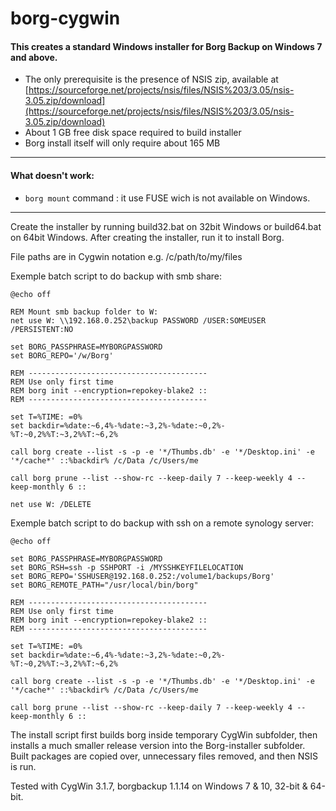 # borg-cygwin

#### This creates a standard Windows installer for Borg Backup on Windows 7 and above.

* The only prerequisite is the presence of NSIS zip, available at [https://sourceforge.net/projects/nsis/files/NSIS%203/3.05/nsis-3.05.zip/download](https://sourceforge.net/projects/nsis/files/NSIS%203/3.05/nsis-3.05.zip/download)
* About 1 GB free disk space required to build installer
* Borg install itself will only require about 165 MB

---

#### What doesn't work:

* `borg mount` command :  it use FUSE wich is not available on Windows.

---

Create the installer by running build32.bat on 32bit Windows or build64.bat on 64bit Windows. After creating the installer, run it to install Borg.

File paths are in Cygwin notation e.g. /c/path/to/my/files

Exemple batch script to do backup with smb share:

```
@echo off

REM Mount smb backup folder to W:
net use W: \\192.168.0.252\backup PASSWORD /USER:SOMEUSER /PERSISTENT:NO

set BORG_PASSPHRASE=MYBORGPASSWORD
set BORG_REPO='/w/Borg'

REM ----------------------------------------
REM Use only first time
REM borg init --encryption=repokey-blake2 ::
REM ----------------------------------------

set T=%TIME: =0%
set backdir=%date:~6,4%-%date:~3,2%-%date:~0,2%-%T:~0,2%%T:~3,2%%T:~6,2%

call borg create --list -s -p -e '*/Thumbs.db' -e '*/Desktop.ini' -e '*/cache*' ::%backdir% /c/Data /c/Users/me

call borg prune --list --show-rc --keep-daily 7 --keep-weekly 4 --keep-monthly 6 ::

net use W: /DELETE
```

Exemple batch script to do backup with ssh on a remote synology server:

```
@echo off

set BORG_PASSPHRASE=MYBORGPASSWORD
set BORG_RSH=ssh -p SSHPORT -i /MYSSHKEYFILELOCATION
set BORG_REPO='SSHUSER@192.168.0.252:/volume1/backups/Borg'
set BORG_REMOTE_PATH="/usr/local/bin/borg"

REM ----------------------------------------
REM Use only first time
REM borg init --encryption=repokey-blake2 ::
REM ----------------------------------------

set T=%TIME: =0%
set backdir=%date:~6,4%-%date:~3,2%-%date:~0,2%-%T:~0,2%%T:~3,2%%T:~6,2%

call borg create --list -s -p -e '*/Thumbs.db' -e '*/Desktop.ini' -e '*/cache*' ::%backdir% /c/Data /c/Users/me

call borg prune --list --show-rc --keep-daily 7 --keep-weekly 4 --keep-monthly 6 ::
```

The install script first builds borg inside temporary CygWin subfolder, then installs a much smaller release version into the Borg-installer subfolder. Built packages are copied over, unnecessary files removed, and then NSIS is run.

Tested with CygWin 3.1.7, borgbackup 1.1.14 on Windows 7 & 10, 32-bit & 64-bit.
